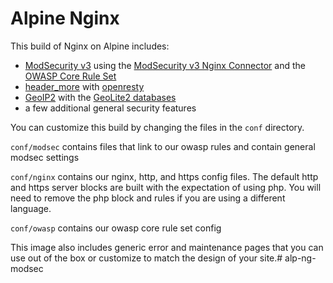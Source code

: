 # Alpine Nginx

This build of Nginx on Alpine includes:

  * [ModSecurity v3](https://github.com/SpiderLabs/ModSecurity) using the [ModSecurity v3 Nginx Connector](https://github.com/SpiderLabs/ModSecurity-nginx) and the [OWASP Core Rule Set](https://github.com/SpiderLabs/owasp-modsecurity-crs)
  * [header_more](https://github.com/openresty/headers-more-nginx-module.git) with [openresty](https://openresty.org)
  * [GeoIP2](https://github.com/leev/ngx_http_geoip2_module) with the [GeoLite2 databases](https://dev.maxmind.com/geoip/geoip2/geolite2)
  * a few additional general security features

You can customize this build by changing the files in the ```conf``` directory.

```conf/modsec``` contains files that link to our owasp rules and contain general modsec settings

```conf/nginx``` contains our nginx, http, and https config files. The default http and https server blocks are built with the expectation of using php. You will need to remove the php block and rules if you are using a different language.

```conf/owasp``` contains our owasp core rule set config

This image also includes generic error and maintenance pages that you can use out of the box or customize to match the design of your site.# alp-ng-modsec
